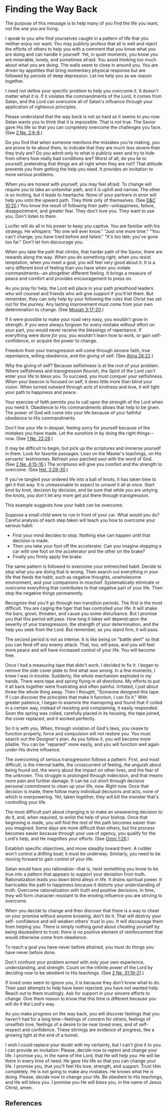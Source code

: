 # Finding the Way Back

The purpose of this message is to help many of you find the life you want, not
the one you are living.

I speak to you who find yourselves caught in a pattern of life that you
neither enjoy nor want. You may publicly profess that all is well and reject
the efforts of others to help you with a comment that you know what you are
doing and can handle it yourself. Yet, in quiet moments, you know you are
miserable, lonely, and sometimes afraid. You avoid thinking too much about
what you are doing. The walls seem to close in around you. You are driven by
appetites that bring momentary physical response but are followed by periods
of deep depression. Let me help you as we reason together.

I need not define your specific problem to help you overcome it. It doesn't
matter what it is. If it violates the commandments of the Lord, it comes from
Satan, and the Lord can overcome all of Satan's influence through your
application of righteous principles.

Please understand that the way back is not as hard as it seems to you now.
Satan wants you to think that it is impossible. That is not true. The Savior
gave His life so that you can completely overcome the challenges you face.
(See [2 Ne. 2:6-8](/scriptures/bofm/2-ne/2.6-8?lang=eng#5).)

Do you find that when someone mentions the mistakes you're making, you are
prone to lie about them, to indicate that they are much less severe than they
truly are? Do you admit only to what is publicly seen and try to hide from
others how really bad conditions are? Worst of all, do you lie to yourself,
pretending that things are all right when they are not? That attitude prevents
you from getting the help you need. It provides an invitation to more serious
problems.

When you are honest with yourself, you may feel afraid. To change will require
you to take an unfamiliar path, and it is uphill and narrow. The other is so
inviting, but it leads to heartache. None of your partners in error will help
you onto the upward path. They think only of themselves. (See [D&amp;C
10:25](/scriptures/dc-testament/dc/10.25?lang=eng#24).) You know the result of
following their path--unhappiness, failure, disappointment, and greater fear.
They don't love you. They want to use you. Don't listen to them.

Lucifer will do all in his power to keep you captive. You are familiar with
his strategy. He whispers: "No one will ever know." "Just one more time." "You
can't change; you have tried before and failed." "It's too late; you've gone
too far." Don't let him discourage you.

When you take the path that climbs, that harder path of the Savior, there are
rewards along the way. When you do something right, when you resist
temptation, when you meet a goal, you will feel very good about it. It is a
very different kind of feeling than you have when you violate commandments--an
altogether different feeling. It brings a measure of peace and comfort and
provides encouragement to press on.

As you pray for help, the Lord will place in your path priesthood leaders who
will counsel and friends who will give support if you'll let them. But
remember, they can only help by your following the rules that Christ has set
out for the journey. Any lasting improvement must come from your own
determination to change. (See [Mosiah
3:17-20](/scriptures/bofm/mosiah/3.17-20?lang=eng#16).)

If it were possible to make your road very easy, you wouldn't grow in
strength. If you were always forgiven for every mistake without effort on your
part, you would never receive the blessings of repentance. If everything were
done _for_ you, you wouldn't learn how to work, or gain self-confidence, or
acquire the power to change.

Freedom from your transgression will come through sincere faith, true
repentance, willing obedience, and the giving of self. (See [Alma
26:22](/scriptures/bofm/alma/26.22?lang=eng#21).)

Why the giving of self? Because selfishness is at the root of your problem.
Where selfishness and transgression flourish, the Spirit of the Lord can't
enter your life to bless you. To succeed, you must conquer your selfishness.
When your beacon is focused on self, it does little more than blind your
vision. When turned outward through acts of kindness and love, it will light
your path to happiness and peace.

Your exercise of faith permits you to call upon the strength of the Lord when
you need it. Obedience to His commandments allows that help to be given. The
power of God will come into your life because of your faithful obedience to
His commandments.

Don't live your life in despair, feeling sorry for yourself because of the
mistakes you have made. Let the sunshine in by doing the right things--now.
(See [1 Ne. 22:26](/scriptures/bofm/1-ne/22.26?lang=eng#25).)

It may be difficult to begin, but pick up the scriptures and immerse yourself
in them. Look for favorite passages. Lean on the Master's teachings, on His
servants' testimonies. Refresh your parched soul with the word of God. (See [2
Ne. 4:15-16](/scriptures/bofm/2-ne/4.15-16?lang=eng#14).) The scriptures will
give you comfort and the strength to overcome. (See [Hel.
3:29-30](/scriptures/bofm/hel/3.29-30?lang=eng#28).)

If you've tangled your ordered life into a ball of knots, it has taken time to
get it that way. It is unreasonable to expect to unravel it all at once. Start
knot by knot, decision by decision, and be sure that while you are untying the
knots, you don't let any more get put there through transgression.

This example suggests how your habit can be overcome.

Suppose a small child were to run in front of your car. What would you do?
Careful analysis of each step taken will teach you how to overcome your
serious habit:

  * First your mind decides to stop. Nothing else can happen until that decision is made. 
  * Then you take your foot off the accelerator. Can you imagine stopping a car with one foot on the accelerator and the other on the brake? 
  * Finally you firmly apply the brake. 

The same pattern is followed to overcome your entrenched habit. Decide to stop
what you are doing that is wrong. Then search out everything in your life that
feeds the habit, such as negative thoughts, unwholesome environment, and your
companions in mischief. Systematically eliminate or overcome everything that
contributes to that negative part of your life. Then stop the negative things
permanently.

Recognize that you'll go through two transition periods. The first is the most
difficult. You are caging the tiger that has controlled your life. It will
shake the bars, growl, threaten, and cause you some disturbance. But I promise
you that this period will pass. How long it takes will depend upon the
severity of your transgression, the strength of your determination, and the
help you seek from the Lord. But remember, as you stand firm, it will pass.

The second period is not as intense. It is like being on "battle alert" so
that you can fend off any enemy attack. That, too, will pass, and you will
feel more peace and will have increased control of your life. You will become
free.

Once I had a measuring tape that didn't work. I decided to fix it. I began to
remove the side cover plate to find what was wrong. In a few moments, I knew I
was in trouble. Suddenly, the whole mechanism exploded in my hands. There were
tape and spring flying in all directions. My efforts to put it all back
together were frustrating and often painful. Irritated, I just about threw the
whole thing away. Then I thought, "Someone designed this tape. If I can
discover the principles that make it function, I can fix it." With greater
patience, I began to examine the mainspring and found that if coiled in a
certain way, instead of resisting and complaining, it easily responded. Soon
the spring was coiled, carefully placed in its housing, the tape joined, the
cover replaced, and it worked perfectly.

So it is with you. When, through violation of God's laws, you cease to
function properly, force and compulsion will not restore you. You must search
out the Designer's plan. As you follow it, you will become more pliable. You
can be "repaired" more easily, and you will function well again under His
divine influence.

The overcoming of serious transgression follows a pattern. First, and most
difficult, is the internal battle, the crosscurrent of feeling, the anguish
about being found out, the worry about the impact on other lives, and the fear
of the unknown. This struggle is prolonged through indecision, and that means
more pain and further damage. It can be cut short through decisive personal
commitment to clean up your life, now. _Right now._ Once that decision is
made, there follow many individual decisions and acts, none of which is
overpowering. Yet, taken together, they will kill the monster that's
controlling your life.

The most difficult part about changing is to make an unwavering decision to do
it, and, when required, to enlist the help of your bishop. Once that beginning
is made, you will find the rest of the path becomes easier than you imagined.
Some days are more difficult than others, but the process becomes easier
because through your use of agency, you qualify for the Lord's help, and He
magnifies your efforts. (See [Omni
1:26](/scriptures/bofm/omni/1.26?lang=eng#25).)

Establish specific objectives, and move steadily toward them. A rudder won't
control a drifting boat; it must be underway. Similarly, you need to be moving
forward to gain control of your life.

Satan would have you rationalize--that is, twist something you know to be true
into a pattern that appears to support your deviation from truth.
Rationalization leads you down blind alleys in life. It drains spiritual
power. It barricades the path to happiness because it distorts your
understanding of truth. Overcome rationalization with truth and positive
decisions. In time, they will form character resistant to the eroding
influence you are striving to overcome.

When you decide to change and then discover that there is a way to cheat on
your promise without anyone knowing, don't do it. That will destroy your self-
confidence and will weaken others' trust in you. It will discourage them from
helping you. There is simply nothing good about cheating yourself by being
disobedient to trust; there is no positive element of reinforcement that would
otherwise come from obedience.

To reach a goal you have never before attained, you must do things you have
never before done.

Don't confront your problem armed with only your own experience,
understanding, and strength. Count on the infinite power of the Lord by
deciding _now_ to be obedient to His teachings. (See [2 Ne.
31:19-21](/scriptures/bofm/2-ne/31.19-21?lang=eng#18).)

If loved ones seem to ignore you, it is because they don't know what to do.
Their past attempts to help have been rejected; you have not wanted help.
Reach out to them trustingly. Ask for support in your sincere efforts to
change. Give them reason to know that this time is different because you will
do it the Lord's way.

As you make progress on the way back, you will discover feelings that you
haven't had for a long time--feelings of concern for others, feelings of
unselfish love, feelings of a desire to be near loved ones, and of self-
respect and confidence. These stirrings are evidence of progress, like a
growing light at the end of a tunnel.

I wish I could replace your doubt with my certainty, but I can't give it to
you. I can provide an invitation: Please, decide now to repent and change your
life. I promise you, in the name of the Lord, that He will help you. He will
be there in every time of need. He gave His life so that you can change your
life. I promise you, that you'll feel His love, strength, and support. Trust
Him completely. He is not going to make any mistakes. He knows what He is
doing. Please, decide now to change your life. Be obedient to His teachings,
and He will bless you. I promise you He will bless you, in the name of Jesus
Christ, amen.

## References

